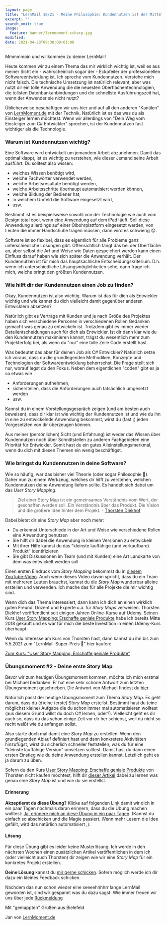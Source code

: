 ```yaml
---
layout: page
title: "LernMail 10/21 - Meine Philosophie: Kundennutzen ist der Mittelpunkt"
excerpt: ""
search_omit: true
image:
  feature: banner/lernmoment-csharp.jpg
modified:
date: 2021-04-28T09:30:00+01:00
---
```


Mmmmmoin und willkommen zu deiner LernMail!

Heute kommen wir zu einem Thema das mir wirklich wichtig ist, weil es aus meiner Sicht ein - wahrscheinlich sogar der - Eckpfeiler der professionellen Softwareentwicklung ist. Ich spreche vom Kundennutzen. Verstehe mich nicht falsch. Die technische Umsetzung ist natürlich relevant, aber was nutzt dir ein tolle Anwendung die die neuesten Oberflächentechnologien, die tollsten Datenbankanbindungen und die schnellste Ausführungszeit hat, wenn der Anwender sie nicht nutzt?

Üblicherweise beschäftigen wir uns hier und auf all den anderen "Kanälen" von [LernMoment.de](https://www.lernmoment.de) mit der Technik. Natürlich ist es das was du als Einsteiger lernen möchtest. Wenn wir allerdings von "Dein Weg vom Einsteiger zum C# Entwickler" sprechen, ist der Kundennutzen fast wichtiger als die Technologie.

### Warum ist Kundennutzen wichtig?
Eine Software wird entwickelt um jemandem Arbeit abzunehmen. Damit das optimal klappt, ist es wichtig zu verstehen, wie dieser Jemand seine Arbeit ausführt. Du solltest also wissen: 
 - welches Wissen benötigt wird,
 - welche Fachwörter verwendet werden,
 - welche Arbeitsresultate benötigt werden,
 - welche Arbeitsschritte überhaupt automatisiert werden können,
 - welche Bildung der Bediener hat,
 - in welchem Umfeld die Software eingesetzt wird,
 - usw.

Bestimmt ist es beispielsweise sowohl von der Technologie wie auch vom Design total cool, wenn eine Anwendung auf dem iPad läuft. Soll diese Anwendung allerdings auf einer Ölbohrplattform eingesetzt werden, von Leuten die immer Handschuhe tragen müssen, dann wird es schwierig 😟.

Software ist so flexibel, dass es eigentlich für alle Probleme ganz unterschiedliche Lösungen gibt. Offensichtlich fängt das bei der Oberfläche an, aber selbst die Art und Weise wie Daten gespeichert werden kann einen Einfluss darauf haben wie sich später die Anwendung verhält. Der Kundennutzen ist für mich das hauptsächliche Entscheidungskriterium. D.h. wenn ich unterschiedliche Lösungsmöglichkeiten sehe, dann frage ich mich, welche bringt den größten Kundennutzen.

### Wie hilft dir der Kundennutzen einen Job zu finden?
Okay, Kundennutzen ist also wichtig. Warum ist das für dich als Entwickler wichtig und wie kannst du dich vielleicht damit gegenüber anderen Entwicklern absetzen?

Natürlich gibt es Verträge mit Kunden und je nach Größe des Projektes haben sich verschiedene Personen in verschiedenen Rollen Gedanken gemacht was genau zu entwickeln ist. Trotzdem gibt es immer wieder Detailentscheidungen auch für dich als Entwickler. Ist dir dann klar wie du den Kundennutzen maximieren kannst, trägst du wesentlich mehr zum Projekterfolg bei, als wenn du "nur" eine tolle Zeile Code erstellt hast.

Was bedeutet das aber für deinen Job als C# Entwickler? Natürlich setze ich voraus, dass du die grundlegenden Methodiken, Konzepte und Technologien der Softwareentwicklung beherrschst. Die Frage stellt sich nur, worauf legst du den Fokus. Neben dem eigentlichen "coden" gibt es ja so etwas wie
 - Anforderungen aufnehmen, 
 - sicherstellen, dass die Anforderungen auch tatsächlich umgesetzt werden
 - usw.

Kannst du in einem Vorstellungsgespräch zeigen (und am besten auch beweisen), dass dir klar ist wie wichtig der Kundennutzen ist und wie du ihn in eine zu entwickelnde Anwendung bekommst, wirst du (fast ;) jeden Vorgesetzten von dir überzeugen können.

Aus meiner (persönlichen) Sicht (und Erfahrung) ist weder das Wissen über Kundennutzen noch über Schnittstellen zu anderen Fachgebieten eine Priorität für Entwickler. Somit hast du ein gutes Alleinstellungsmerkmal, wenn du dich mit diesen Themen ein wenig beschäftigst.

### Wie bringst du Kundennutzen in deine Software?
Wie so häufig, war das bisher viel Theorie (oder sogar Philosophie 🤔). Daher nun zu einem Werkzeug, welches dir hilft zu verstehen, welchen Kundennutzen deine Anwendung liefern sollte. Es handelt sich dabei um das *User Story Mapping*.

> Ziel einer Story Map ist ein gemeinsames Verständnis vom Wert, der geschaffen werden soll. Ein Verständnis über das Produkt. Die Vision und die größere Idee hinter dem Projekt. - [Thorsten Diekhof](tbd)

Dabei bietet dir eine *Story Map* aber noch mehr:
 - Du erkennst Unterschiede in der Art und Weise wie verschiedene Rollen eine Anwendung benutzen
 - Sie hilft dir dabei die Anwendung in kleinen Versionen zu entwickeln
 - Mit ihrer Hilfe kannst du das "kleinste lauffähige (und verkaufbare) Produkt" identifizieren
 - Sie gibt Diskussionen im Team (und mit Kunden) eine Art Landkarte von dem was entwickelt werden soll

Einen ersten Eindruck vom *Story Mapping* bekommst du in [diesem YouTube-Video](https://youtu.be/vDom3E9VT2I). Auch wenn dieses Video davon spricht, dass du ein Team mit mehreren Leuten brauchst, kannst du die *Story Map* wunderbar alleine erstellen und verwenden. Ich mache das für alle Projekte die mir wichtig sind.

Wenn dich das Thema interessiert, dann kann ich dich an einen wirklich guten Freund, Dozent und Experte u.a. für *Story Maps* verweisen. Thorsten Diekhof veröffentlicht seit einigen Jahren Online-Kurse auf Udemy. Seinen Kurs [User Story Mapping: Erschaffe geniale Produkte]() habe ich bereits Mitte 2018 gekauft und es war für mich die beste Investition in einen Udemy-Kurs überhaupt.

Wenn du Interesse am Kurs von Thorsten hast, dann kannst du ihn bis zum 5.5.2021 zum "LernMail-Super-Preis 🤪" hier kaufen:

[Zum Kurs: "User Story Mapping: Erschaffe geniale Produkte"](tbd)

### Übungsmoment #2 - Deine erste Story Map
Bevor wir zum heutigen Übungsmoment kommen, möchte ich mich erstmal bei Michael bedanken. Er hat eine sehr schöne Antwort zum letzten Übungsmoment geschrieben. Die Antwort von Michael findest du [hier](https://github.com/LernMoment/community-fragen/issues/13)

Natürlich passt der heutige Übungsmoment zum Thema *Story Map*. Es geht darum, dass du (d)eine (erste) *Story Map* erstellst. Bestimmt hast du (eine möglichst kleine) Aufgabe die du schon immer mal automatisieren wolltest (aus diesem Grund willst du doch C# lernen, oder?). Vielleicht geht es dir auch so, dass du das schon einige Zeit vor dir her schiebst, weil du nicht so recht weißt wie du anfangen sollst.

Also starte doch mal damit eine *Story Map* zu erstellen. Wenn den grundlegenden Ablauf definiert hast und dann konkretere Aktivitäten hinzufügst, wirst du sicherlich schneller feststellen, was du für eine "kleinste lauffähige Version" umsetzen solltest. Damit hast du dann einen ersten Einstieg wie du deine Anwendung erstellen kannst. Letztlich geht es ja darum zu üben.

Sofern du den Kurs [User Story Mapping: Erschaffe geniale Produkte](tbd) von Thorsten nicht kaufen möchtest, hilft dir [dieser Artikel](https://www.lise.de/blog/artikel/user-story-mapping-die-perfekte-methode-anforderungen-zu-definieren/) dabei zu lernen was genau eine *Story Map* ist und wie du sie erstellst.

#### Erinnerung
**Akzeptierst du diese Übung?** Klicke auf folgenden Link damit wir dich in ein paar Tagen nochmals daran erinnern, dass du die Übung machen wolltest: [Ja, erinnere mich an diese Übung in ein paar Tagen](mailto:jan@lernmoment?subject=[LernMail%210-21]%20Übungsmoment%20akzeptiert). (Kannst du einfach so abschicken und die Magie passiert. Wenn mehr Lesern die Idee gefällt, wird das natürlich automatisiert ;).

#### Lösung
Für diese Übung gibt es leider keine Musterlösung. Ich werde in den nächsten Wochen einen zusätzlichen Artikel veröffentlichen in dem ich (oder vielleicht auch Thorsten) dir zeigen wie wir eine *Story Map* für ein konkretes Projekt erstellen.

**Deine Lösung** kannst du [mir gerne schicken](mailto:jan@lernmoment?subject=[LernMail%210-21]%20Übungsmoment%20Lösung). Sofern möglich werde ich dir dazu ein kleines Feedback schicken.

Nachdem das nun schon wieder eine seeeehhhhrr lange LernMail geworden ist, sind wir gespannt was du dazu sagst. Wie immer freuen wir uns über jede [Rückmeldung](mailto:jan@lernmoment.de?subject=Rückmeldung%20LernMail%210-21)

Mit "gemappten" Grüßen aus Bielefeld

Jan von [LernMoment.de](https://www.lernmoment.de)